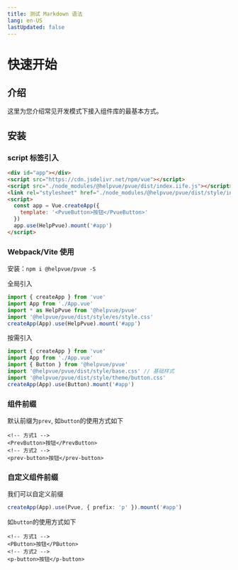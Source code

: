 ```yaml
---
title: 测试 Markdown 语法
lang: en-US
lastUpdated: false
---
```


# 快速开始

## 介绍

这里为您介绍常见开发模式下接入组件库的最基本方式。

## 安装

### script 标签引入

```html
<div id="app"></div>
<script src="https://cdn.jsdelivr.net/npm/vue"></script>
<script src="./node_modules/@helpvue/pvue/dist/index.iife.js"></script>
<link rel="stylesheet" href="./node_modules/@helpvue/pvue/dist/style/index.css" />
<script>
  const app = Vue.createApp({
    template: '<PvueButton>按钮</PvueButton>'
  })
  app.use(HelpPvue).mount('#app')
</script>
```

### Webpack/Vite 使用

安装：`npm i @helpvue/pvue -S`

全局引入

```ts
import { createApp } from 'vue'
import App from './App.vue'
import * as HelpPvue from '@helpvue/pvue'
import '@helpvue/pvue/dist/style/es/style.css'
createApp(App).use(HelpPvue).mount('#app')
```

按需引入

```ts
import { createApp } from 'vue'
import App from './App.vue'
import { Button } from '@helpvue/pvue'
import '@helpvue/pvue/dist/style/base.css' // 基础样式
import '@helpvue/pvue/dist/style/theme/button.css'
createApp(App).use(Button).mount('#app')
```

### 组件前缀

默认前缀为`prev`, 如`button`的使用方式如下

```vue
<!-- 方式1 -->
<PrevButton>按钮</PrevButton>
<!-- 方式2 -->
<prev-button>按钮</prev-button>
```

### 自定义组件前缀

我们可以自定义前缀

```ts
createApp(App).use(Pvue, { prefix: 'p' }).mount('#app')
```

如`button`的使用方式如下

```vue
<!-- 方式1 -->
<PButton>按钮</PButton>
<!-- 方式2 -->
<p-button>按钮</p-button>
```
